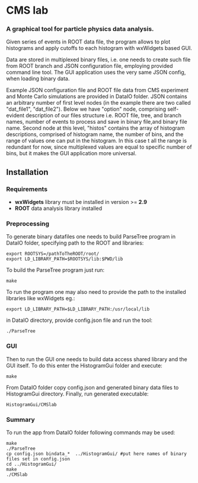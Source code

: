 # CMS lab
### A graphical tool for particle physics data analysis.

Given series of events in ROOT data file, the program allows to plot histograms and apply cutoffs to each histogram with wxWidgets based GUI. 

Data are stored in multiplexed binary files, i.e. one needs to create such file from ROOT branch and JSON configuration file, employing provided command line tool. The GUI application uses the very same JSON config, when loading binary data.

Example JSON configuration file and ROOT file data from CMS experiment and Monte Carlo simulations are provided in DataIO folder. JSON contains an arbitrary number of first level nodes (in the example there are two called "dat_file1", "dat_file2"). 
Below we have "option" node, comprising self-evident description of our files structure i.e. ROOT file, tree, and branch names, number of events to process and save in binary file,and binary file name. Second node at this level, "histos" contains the array of histogram descriptions, comprised of histogram name, the number of bins, and the range of values one can put in the histogram. In this case t all the range is redundant for now, since multiplexed values are equal to specific number of bins, but it makes the GUI application more universal.


## Installation
### Requirements
-  **wxWidgets** library must be installed in version >= **2.9**
-  **ROOT** data analysis library installed

### Preprocessing
To generate binary datafiles one needs to build ParseTree program in DataIO folder, specifying path to the ROOT and libraries:
```
export ROOTSYS=/pathToTheROOT/root/
export LD_LIBRARY_PATH=$ROOTSYS/lib:$PWD/lib
```

To build the ParseTree program just run:
```
make 
``` 
To run the program one may also need to provide the path to the installed libraries like wxWidgets eg.:
```
export LD_LIBRARY_PATH=$LD_LIBRARY_PATH:/usr/local/lib
```
in DataIO directory, provide config.json file and run the tool:
```
./ParseTree
```
### GUI
Then to run the GUI one needs to build data access shared library and the GUI itself. To do this enter the HistogramGui folder and execute:
```
make
```
From DataIO folder copy config.json and generated binary data files to HistogramGui directory.
Finally, run generated executable:
```
HistogramGui/CMSlab
```

### Summary
To run the app from DataIO folder following commands may be used:
```
make
./ParseTree
cp config.json bindata_*  ../HistogramGui/ #put here names of binary files set in config.json
cd ../HistogramGui/
make
./CMSlab
```